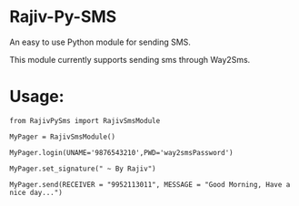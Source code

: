 Rajiv-Py-SMS
============

An easy to use Python module for sending SMS.

This module currently supports sending sms through Way2Sms.

Usage:
======
    from RajivPySms import RajivSmsModule
    
    MyPager = RajivSmsModule()
    
    MyPager.login(UNAME='9876543210',PWD='way2smsPassword')
    
    MyPager.set_signature(" ~ By Rajiv")
    
    MyPager.send(RECEIVER = "9952113011", MESSAGE = "Good Morning, Have a nice day...")
